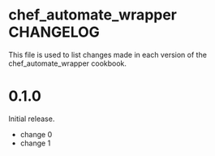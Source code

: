 # chef_automate_wrapper CHANGELOG

This file is used to list changes made in each version of the chef_automate_wrapper cookbook.

# 0.1.0

Initial release.

- change 0
- change 1

